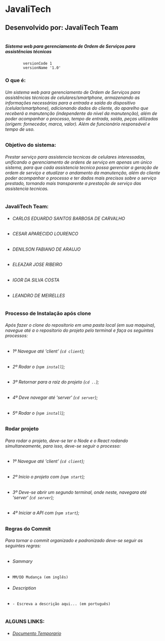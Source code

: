 
# JavaliTech
## Desenvolvido por: JavaliTech Team

#
##### Sistema web para gerenciamento de Ordem de Serviços para assistências técnicas
```
        versionCode 1
        versionName '1.0'
```
### O que é:
###### Um sistema web para gerenciamento de Ordem de Serviços para assistências técnicas de celulares/smartphone, armazenando as informações necessárias para a entrada e saída do dispositivo (celular/smartphone), adicionando dados do cliente, do aparelho que receberá a manutenção (independente do nível da manutenção), além de poder acompanhar o processo, tempo de entrada, saída, peças utilizadas (origem: fornecedor, marca, valor). Além de funcionário responsável e tempo de uso.

### Objetivo do sistema:
###### Prestar serviço para assistencia tecnicas de celulares interessadas, unificando o gerenciamento de ordens de serviço em apenas um único sistema, para que cada assistencia tecnica possa gerenciar a geração de ordem de serviço e atualizar o andamento da manutenção, além do cliente poder acompanhar o processo e ter dados mais precisos sobre o serviço prestado, tornando mais transparente a prestação de serviço das assistencia tecnicas.

#
### JavaliTech Team:
 - ######  CARLOS EDUARDO SANTOS BARBOSA DE CARVALHO
 - ######  CESAR APARECIDO LOURENCO
 - ######  DENILSON FABIANO DE ARAUJO
 - ######  ELEAZAR JOSE RIBEIRO
 - ######  IGOR DA SILVA COSTA
 - ######  LEANDRO DE MEIRELLES

#
### Processo de Instalação após clone
###### Após fazer o clone do repositorio em uma pasta local (em sua maquina), navegue até a o repositorio do projeto pelo terminal e faça os seguintes processos:
 - ######  1º Navegue até 'client' (```cd client```);
 - ######  2º Rodar o (```npm install```);
 - ######  3º Retornar para a raiz do projeto (```cd ..```);
 - ######  4º Deve navegar até 'server' (```cd server```);
 - ######  5º Rodar o (```npm install```);

### Rodar projeto
###### Para rodar o projeto, deve-se ter o Node e o React rodando simultaneamente, para isso, deve-se seguir o processo:
 - ######  1º Navegue até 'client' (```cd client```);
 - ######  2º Inicio o projeto com (```npm start```);
 - ######  3º Deve-se abrir um segundo terminal, onde neste, navegara até 'server' (```cd server```);
 - ######  4º Iniciar a API com (```npm start```);

### Regras do Commit
###### Para tornar o commit organizado e padronizado deve-se seguir as seguintes regras:
 - ######  Sammary 
 - ```MM/DD Mudança (em inglês)```
 - ######  Description 
 - ```- Escreva a descrição aqui... (em português)```
#
### ALGUNS LINKS:
- ###### [Documento Temporario](https://docs.google.com/document/d/1R4NLWr8RZt11Kn9XUsH8bMgqU1FCFathNo6xrvawrxc/edit?usp=sharing)
